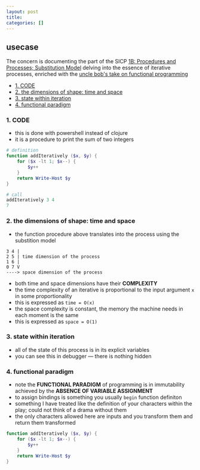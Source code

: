```yaml
---
layout: post
title:
categories: []
---
```

## usecase
The concern is documenting the part of the SICP [1B: Procedures and Processes; Substitution Model](https://ocw.mit.edu/courses/electrical-engineering-and-computer-science/6-001-structure-and-interpretation-of-computer-programs-spring-2005/video-lectures/1b-procedures-and-processes-substitution-model/) delving into the essence of iterative processes, enriched with the [uncle bob's take on functional programming](https://youtu.be/ya1xDCCMh7g?t=4808)

<!-- TOC -->

- [1. CODE](#1-code)
- [2. the dimensions of shape: time and space](#2-the-dimensions-of-shape-time-and-space)
- [3. state within iteration](#3-state-within-iteration)
- [4. functional paradigm](#4-functional-paradigm)

<!-- /TOC -->

### 1. CODE
* this is done with powershell instead of clojure
* it is a procedure to print the sum of two integers

```powershell
# definition
function addIteratively ($x, $y) {
    for ($x -lt 1; $x--) {
        $y++
    }
    return Write-Host $y
}

# call
addIteratively 3 4
7
```

### 2. the dimensions of shape: time and space
* the function procedure above translates into the process using the substition model

```
3 4 |
2 5 | time dimension of the process
1 6 |
0 7 V
----> space dimension of the process
```

* both time and space dimensions have their **COMPLEXITY**
* the time complexity of an iterative is proportional to the input argument `x` in some proportionality
* this is expressed as `time = O(x)`
* the space complexity is constant, the memory the machine needs in each moment is the same
* this is expressed as `space = O(1)`

### 3. state within iteration
* all of the state of this process is in its explicit variables
* you can see this in debugger — there is nothing hidden

### 4. functional paradigm
* note the **FUNCTIONAL PARADIGM** of programming is in immutability achieved by the **ABSENCE OF VARIABLE ASSIGNMENT**
* to assign bindings  is something you usually `begin` function definiton
* something I have treated like the definition of your characters within the play; could not think of a drama without them
* the only characters allowed here are inputs and you transform them and return them transformed

```powershell
function addIteratively ($x, $y) {
    for ($x -lt 1; $x--) {
        $y++
    }
    return Write-Host $y
}
```
